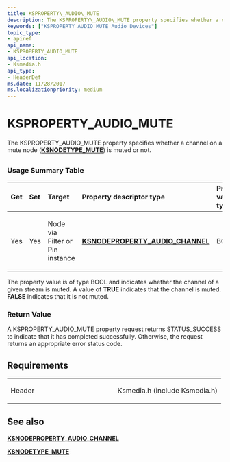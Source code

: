 ```yaml
---
title: KSPROPERTY\_AUDIO\_MUTE
description: The KSPROPERTY\_AUDIO\_MUTE property specifies whether a channel on a mute node (KSNODETYPE\_MUTE) is muted or not.
keywords: ["KSPROPERTY_AUDIO_MUTE Audio Devices"]
topic_type:
- apiref
api_name:
- KSPROPERTY_AUDIO_MUTE
api_location:
- Ksmedia.h
api_type:
- HeaderDef
ms.date: 11/28/2017
ms.localizationpriority: medium
---
```


# KSPROPERTY\_AUDIO\_MUTE


The KSPROPERTY\_AUDIO\_MUTE property specifies whether a channel on a mute node ([**KSNODETYPE\_MUTE**](ksnodetype-mute.md)) is muted or not.

## <span id="ddk_ksproperty_audio_mute_ks"></span><span id="DDK_KSPROPERTY_AUDIO_MUTE_KS"></span>


### <span id="Usage_Summary_Table"></span><span id="usage_summary_table"></span><span id="USAGE_SUMMARY_TABLE"></span>Usage Summary Table

<table>
<colgroup>
<col width="20%" />
<col width="20%" />
<col width="20%" />
<col width="20%" />
<col width="20%" />
</colgroup>
<thead>
<tr class="header">
<th align="left">Get</th>
<th align="left">Set</th>
<th align="left">Target</th>
<th align="left">Property descriptor type</th>
<th align="left">Property value type</th>
</tr>
</thead>
<tbody>
<tr class="odd">
<td align="left"><p>Yes</p></td>
<td align="left"><p>Yes</p></td>
<td align="left"><p>Node via Filter or Pin instance</p></td>
<td align="left"><a href="/windows-hardware/drivers/ddi/ksmedia/ns-ksmedia-ksnodeproperty_audio_channel" data-raw-source="[&lt;strong&gt;KSNODEPROPERTY_AUDIO_CHANNEL&lt;/strong&gt;](/windows-hardware/drivers/ddi/ksmedia/ns-ksmedia-ksnodeproperty_audio_channel)"><strong>KSNODEPROPERTY_AUDIO_CHANNEL</strong></a></td>
<td align="left"><p>BOOL</p></td>
</tr>
</tbody>
</table>

 

The property value is of type BOOL and indicates whether the channel of a given stream is muted. A value of **TRUE** indicates that the channel is muted. **FALSE** indicates that it is not muted.

### <span id="Return_Value"></span><span id="return_value"></span><span id="RETURN_VALUE"></span>Return Value

A KSPROPERTY\_AUDIO\_MUTE property request returns STATUS\_SUCCESS to indicate that it has completed successfully. Otherwise, the request returns an appropriate error status code.

Requirements
------------

<table>
<colgroup>
<col width="50%" />
<col width="50%" />
</colgroup>
<tbody>
<tr class="odd">
<td align="left"><p>Header</p></td>
<td align="left">Ksmedia.h (include Ksmedia.h)</td>
</tr>
</tbody>
</table>

## <span id="see_also"></span>See also


[**KSNODEPROPERTY\_AUDIO\_CHANNEL**](/windows-hardware/drivers/ddi/ksmedia/ns-ksmedia-ksnodeproperty_audio_channel)

[**KSNODETYPE\_MUTE**](ksnodetype-mute.md)

